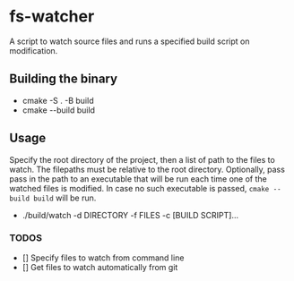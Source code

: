 # fs-watcher

A script to watch source files and runs a specified build script on modification. 

## Building the binary

- cmake -S . -B build
- cmake --build build

## Usage

Specify the root directory of the project, then a list of path to the files to watch.
The filepaths must be relative to the root directory.
Optionally, pass pass in the path to an executable that will be run each time one of the watched files is modified.
In case no such executable is passed, `cmake --build build` will be run.

- ./build/watch -d DIRECTORY -f FILES -c [BUILD SCRIPT]...

### TODOS

- [] Specify files to watch from command line
- [] Get files to watch automatically from git

